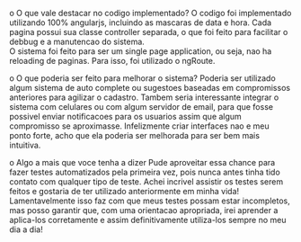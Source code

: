 o O que vale destacar no codigo implementado?
	O codigo foi implementado utilizando 100% angularjs, incluindo as mascaras de data e hora. 
	Cada pagina possui sua classe controller separada, o que foi feito para facilitar o debbug e a manutencao do sistema. 	
	O sistema foi feito para ser um single page application, ou seja, nao ha reloading de paginas. Para isso, foi utilizado o ngRoute.

o O que poderia ser feito para melhorar o sistema?
	Poderia ser utilizado algum sistema de auto complete ou sugestoes baseadas em compromissos anteriores para agilizar o cadastro.
	Tambem seria interessante integrar o sistema com celulares ou com algum servidor de email, para que fosse possivel enviar notificacoes para os usuarios assim que algum compromisso se aproximasse.
	Infelizmente criar interfaces nao e meu ponto forte, acho que ela poderia ser melhorada para ser bem mais intuitiva.

o Algo a mais que voce tenha a dizer 
	Pude aproveitar essa chance para fazer testes automatizados pela primeira vez, pois nunca antes tinha tido contato com qualquer tipo de teste. Achei incrivel assistir os testes serem feitos e gostaria de ter utilizado anteriormente em minha vida!
 	Lamentavelmente isso faz com que meus testes possam estar incompletos, mas posso garantir que, com uma orientacao apropriada, irei aprender a aplica-los corretamente e assim definitivamente utiliza-los sempre no meu dia a dia!
